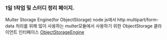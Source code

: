 ### 1일 1작업 및 스터디 정리 페이지.
Multer Storage Engine(for ObjectStorage)
node js에서 http multipart/form-data 처리를 위해 많이 사용하는 multer모듈에서
사용하기 위한 ObjectStorage 클라이언트 인터페이스
[ObjectStorageEngine](./open/README.md)
